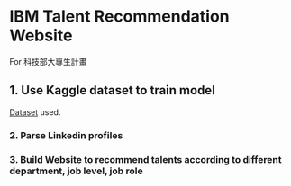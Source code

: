 # IBM Talent Recommendation Website
For 科技部大專生計畫
## 1. Use Kaggle dataset to train model

[Dataset](https://www.kaggle.com/pavansubhasht/ibm-hr-analytics-attrition-dataset) used.

### 2. Parse Linkedin profiles


### 3. Build Website to recommend talents according to different department, job level, job role

